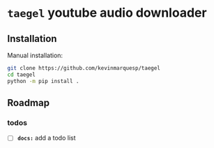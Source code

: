 # `taegel` youtube audio downloader

## Installation
Manual installation:
```bash
git clone https://github.com/kevinmarquesp/taegel
cd taegel
python -m pip install .
```

## Roadmap

### todos
- [ ] **`docs:`** add a todo list
